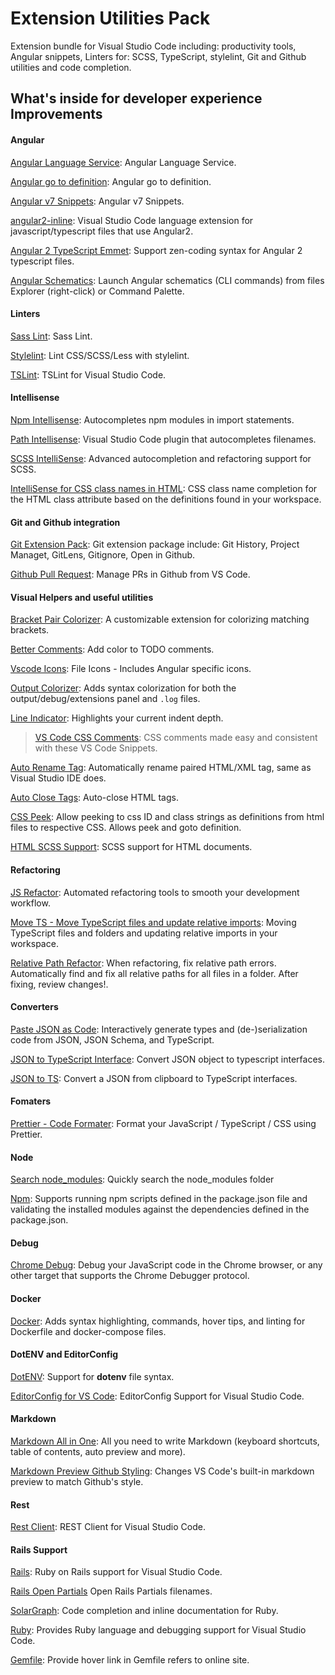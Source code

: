 # Extension Utilities Pack

Extension bundle for Visual Studio Code including: productivity tools, Angular snippets, Linters for: SCSS, TypeScript, stylelint, Git and Github utilities and code completion.

## What's inside for developer experience Improvements

#### Angular

[Angular Language Service](https://marketplace.visualstudio.com/items?itemName=Angular.ng-template): Angular Language Service.

[Angular go to definition](https://marketplace.visualstudio.com/items?itemName=vismalietuva.vscode-angular-support): Angular go to definition.

[Angular v7 Snippets](https://marketplace.visualstudio.com/items?itemName=johnpapa.Angular2): Angular v7 Snippets.

[angular2-inline](https://marketplace.visualstudio.com/items?itemName=natewallace.angular2-inline): Visual Studio Code language extension for javascript/typescript files that use Angular2.

[Angular 2 TypeScript Emmet](https://marketplace.visualstudio.com/items?itemName=jakethashi.vscode-angular2-emmet): Support zen-coding syntax for Angular 2 typescript files.

[Angular Schematics](https://marketplace.visualstudio.com/items?itemName=cyrilletuzi.angular-schematics): Launch Angular schematics (CLI commands) from files Explorer (right-click) or Command Palette.

#### Linters

[Sass Lint](https://marketplace.visualstudio.com/items?itemName=glen-84.sass-lint): Sass Lint.

[Stylelint](https://marketplace.visualstudio.com/items?itemName=shinnn.stylelint): Lint CSS/SCSS/Less with stylelint.

[TSLint](https://marketplace.visualstudio.com/items?itemName=eg2.tslint): TSLint for Visual Studio Code.

#### Intellisense

[Npm Intellisense](https://marketplace.visualstudio.com/items?itemName=christian-kohler.npm-intellisense): Autocompletes npm modules in import statements.

[Path Intellisense](https://marketplace.visualstudio.com/items?itemName=christian-kohler.path-intellisense): Visual Studio Code plugin that autocompletes filenames.

[SCSS IntelliSense](https://marketplace.visualstudio.com/items?itemName=mrmlnc.vscode-scss): Advanced autocompletion and refactoring support for SCSS.

[IntelliSense for CSS class names in HTML](https://marketplace.visualstudio.com/items?itemName=Zignd.html-css-class-completion): CSS class name completion for the HTML class attribute based on the definitions found in your workspace.

#### Git and Github integration

[Git Extension Pack](https://marketplace.visualstudio.com/items?itemName=donjayamanne.git-extension-pack): Git extension package include: Git History, Project Managet, GitLens, Gitignore, Open in Github.

[Github Pull Request](https://marketplace.visualstudio.com/items?itemName=jasonnutter.github-pr): Manage PRs in Github from VS Code.

#### Visual Helpers and useful utilities

[Bracket Pair Colorizer](https://marketplace.visualstudio.com/items?itemName=CoenraadS.bracket-pair-colorizer): A customizable extension for colorizing matching brackets.

[Better Comments](https://marketplace.visualstudio.com/items?itemName=aaron-bond.better-comments): Add color to TODO comments.

[Vscode Icons](https://marketplace.visualstudio.com/items?itemName=robertohuertasm.vscode-icons): File Icons - Includes Angular specific icons.

[Output Colorizer](https://marketplace.visualstudio.com/items?itemName=IBM.output-colorizer): Adds syntax colorization for both the output/debug/extensions panel and `.log` files.

[Line Indicator](https://marketplace.visualstudio.com/items?itemName=SirTori.indenticator): Highlights your current indent depth.

> [VS Code CSS Comments](https://marketplace.visualstudio.com/items?itemName=ashhitch.vs-code-css-comments): CSS comments made easy and consistent with these VS Code Snippets.

[Auto Rename Tag](https://marketplace.visualstudio.com/items?itemName=formulahendry.auto-rename-tag): Automatically rename paired HTML/XML tag, same as Visual Studio IDE does.

[Auto Close Tags](https://marketplace.visualstudio.com/items?itemName=formulahendry.auto-close-tag): Auto-close HTML tags.

[CSS Peek](https://marketplace.visualstudio.com/items?itemName=pranaygp.vscode-css-peek): Allow peeking to css ID and class strings as definitions from html files to respective CSS. Allows peek and goto definition.

[HTML SCSS Support](https://marketplace.visualstudio.com/items?itemName=P-de-Jong.vscode-html-scss): SCSS support for HTML documents.

#### Refactoring

[JS Refactor](https://marketplace.visualstudio.com/items?itemName=cmstead.jsrefactor): Automated refactoring tools to smooth your development workflow.

[Move TS - Move TypeScript files and update relative imports](https://marketplace.visualstudio.com/items?itemName=stringham.move-ts): Moving TypeScript files and folders and updating relative imports in your workspace.

[Relative Path Refactor](https://marketplace.visualstudio.com/items?itemName=jakob101.relativepathrefactor): When refactoring, fix relative path errors. Automatically find and fix all relative paths for all files in a folder. After fixing, review changes!.

#### Converters

[Paste JSON as Code](https://marketplace.visualstudio.com/items?itemName=quicktype.quicktype): Interactively generate types and (de-)serialization code from JSON, JSON Schema, and TypeScript.

[JSON to TypeScript Interface](https://marketplace.visualstudio.com/items?itemName=MariusAlchimavicius.json-to-ts): Convert JSON object to typescript interfaces.

[JSON to TS](https://marketplace.visualstudio.com/items?itemName=GregorBiswanger.json2ts): Convert a JSON from clipboard to TypeScript interfaces.

#### Fomaters

[Prettier - Code Formater](https://marketplace.visualstudio.com/items?itemName=esbenp.prettier-vscode): Format your JavaScript / TypeScript / CSS using Prettier.

#### Node

[Search node_modules](https://marketplace.visualstudio.com/items?itemName=jasonnutter.search-node-modules): Quickly search the node_modules folder

[Npm](https://marketplace.visualstudio.com/items?itemName=eg2.vscode-npm-script): Supports running npm scripts defined in the package.json file and validating the installed modules against the dependencies defined in the package.json.

#### Debug

[Chrome Debug](https://marketplace.visualstudio.com/items?itemName=msjsdiag.debugger-for-chrome): Debug your JavaScript code in the Chrome browser, or any other target that supports the Chrome Debugger protocol.

#### Docker

[Docker](https://marketplace.visualstudio.com/items?itemName=PeterJausovec.vscode-docker): Adds syntax highlighting, commands, hover tips, and linting for Dockerfile and docker-compose files.

#### DotENV and EditorConfig

[DotENV](https://marketplace.visualstudio.com/items?itemName=mikestead.dotenv): Support for **dotenv** file syntax.

[EditorConfig for VS Code](https://marketplace.visualstudio.com/items?itemName=EditorConfig.EditorConfig): EditorConfig Support for Visual Studio Code.

#### Markdown

[Markdown All in One](https://marketplace.visualstudio.com/items?itemName=yzhang.markdown-all-in-one): All you need to write Markdown (keyboard shortcuts, table of contents, auto preview and more).

[Markdown Preview Github Styling](https://marketplace.visualstudio.com/items?itemName=bierner.markdown-preview-github-styles): Changes VS Code's built-in markdown preview to match Github's style.

#### Rest

[Rest Client](https://marketplace.visualstudio.com/items?itemName=humao.rest-client): REST Client for Visual Studio Code.

#### Rails Support

[Rails](https://marketplace.visualstudio.com/items?itemName=bung87.rails): Ruby on Rails support for Visual Studio Code.

[Rails Open Partials](https://marketplace.visualstudio.com/items?itemName=shanehofstetter.rails-open-partial) Open Rails Partials filenames.

[SolarGraph](https://marketplace.visualstudio.com/items?itemName=castwide.solargraph): Code completion and inline documentation for Ruby.

[Ruby](https://marketplace.visualstudio.com/items?itemName=rebornix.Ruby): Provides Ruby language and debugging support for Visual Studio Code.

[Gemfile](https://marketplace.visualstudio.com/items?itemName=bung87.vscode-gemfile): Provide hover link in Gemfile refers to online site.

